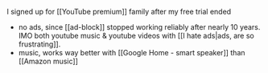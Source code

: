 I signed up for [[YouTube premium]] family after my free trial ended
- no ads, since [[ad-block]] stopped working reliably after nearly 10 years. IMO both youtube music & youtube videos with [[I hate ads|ads, are so frustrating]]. 
- music, works way better with [[Google Home - smart speaker]] than [[Amazon music]]